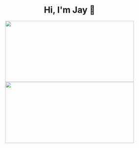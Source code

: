<h1 align="center">Hi, I'm Jay 👋</h1>


<div align="center">
<a href="https://github.com/jaikumarm">
  <img height=200 width=420 align="center" src="https://github-readme-stats.vercel.app/api?username=jaikumarm&theme=dark&card_width=320&rank_icon=github" />
</a>
<a href="https://github.com/jaikumarm">
  <img height=200 width=420 align="center" src="https://github-readme-stats.vercel.app/api/top-langs?username=jaikumarm&layout=compact&langs_count=8&card_width=320&theme=dark" />
</a>
</div>

<!--
**jaikumarm/jaikumarm** is a ✨ _special_ ✨ repository because its `README.md` (this file) appears on your GitHub profile.

Here are some ideas to get you started:

- 🔭 I’m currently working on ...
- 🌱 I’m currently learning ...
- 👯 I’m looking to collaborate on ...
- 🤔 I’m looking for help with ...
- 💬 Ask me about ...
- 📫 How to reach me: ...
- 😄 Pronouns: ...
- ⚡ Fun fact: ...
-->
